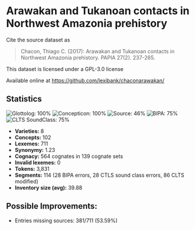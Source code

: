 # Arawakan and Tukanoan contacts in Northwest Amazonia prehistory

Cite the source dataset as

> Chacon, Thiago C. (2017): Arawakan and Tukanoan contacts in Northwest Amazonia prehistory. PAPIA 27(2). 237-265.

This dataset is licensed under a GPL-3.0 license

Available online at https://github.com/lexibank/chaconarawakan/

## Statistics



![Glottolog: 100%](https://img.shields.io/badge/Glottolog-100%25-brightgreen.svg "Glottolog: 100%")
![Concepticon: 100%](https://img.shields.io/badge/Concepticon-100%25-brightgreen.svg "Concepticon: 100%")
![Source: 46%](https://img.shields.io/badge/Source-46%25-red.svg "Source: 46%")
![BIPA: 75%](https://img.shields.io/badge/BIPA-75%25-yellow.svg "BIPA: 75%")
![CLTS SoundClass: 75%](https://img.shields.io/badge/CLTS%20SoundClass-75%25-yellow.svg "CLTS SoundClass: 75%")

- **Varieties:** 8
- **Concepts:** 102
- **Lexemes:** 711
- **Synonymy:** 1.23
- **Cognacy:** 564 cognates in 139 cognate sets
- **Invalid lexemes:** 0
- **Tokens:** 3,831
- **Segments:** 114 (28 BIPA errors, 28 CTLS sound class errors, 86 CLTS modified)
- **Inventory size (avg):** 39.88

## Possible Improvements:



- Entries missing sources: 381/711 (53.59%)